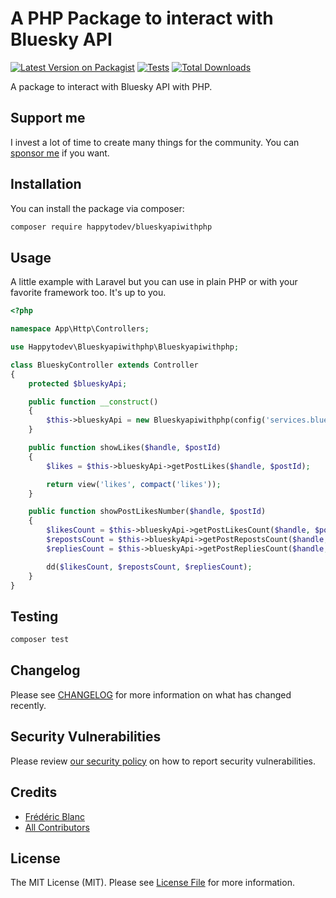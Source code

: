 # A PHP Package to interact with Bluesky API

[![Latest Version on Packagist](https://img.shields.io/packagist/v/happytodev/blueskyapiwithphp.svg?style=flat-square)](https://packagist.org/packages/happytodev/blueskyapiwithphp)
[![Tests](https://img.shields.io/github/actions/workflow/status/happytodev/blueskyapiwithphp/run-tests.yml?branch=main&label=tests&style=flat-square)](https://github.com/happytodev/blueskyapiwithphp/actions/workflows/run-tests.yml)
[![Total Downloads](https://img.shields.io/packagist/dt/happytodev/blueskyapiwithphp.svg?style=flat-square)](https://packagist.org/packages/happytodev/blueskyapiwithphp)

A package to interact with Bluesky API with PHP.


## Support me

I invest a lot of time to create many things for the community. You can [sponsor me](https://github.com/sponsors/happytodev) if you want.


## Installation

You can install the package via composer:

```bash
composer require happytodev/blueskyapiwithphp
```

## Usage

A little example with Laravel but you can use in plain PHP or with your favorite framework too. It's up to you.

```php
<?php

namespace App\Http\Controllers;

use Happytodev\Blueskyapiwithphp\Blueskyapiwithphp;

class BlueskyController extends Controller
{
    protected $blueskyApi;

    public function __construct()
    {
        $this->blueskyApi = new Blueskyapiwithphp(config('services.bluesky.api_key'));
    }

    public function showLikes($handle, $postId)
    {
        $likes = $this->blueskyApi->getPostLikes($handle, $postId);

        return view('likes', compact('likes'));
    }

    public function showPostLikesNumber($handle, $postId)
    {
        $likesCount = $this->blueskyApi->getPostLikesCount($handle, $postId);
        $repostsCount = $this->blueskyApi->getPostRepostsCount($handle, $postId);
        $repliesCount = $this->blueskyApi->getPostRepliesCount($handle, $postId);

        dd($likesCount, $repostsCount, $repliesCount);
    }
}
```

## Testing

```bash
composer test
```

## Changelog

Please see [CHANGELOG](CHANGELOG.md) for more information on what has changed recently.

## Security Vulnerabilities

Please review [our security policy](../../security/policy) on how to report security vulnerabilities.

## Credits

- [Frédéric Blanc](https://github.com/happytodev)
- [All Contributors](../../contributors)

## License

The MIT License (MIT). Please see [License File](LICENSE.md) for more information.
